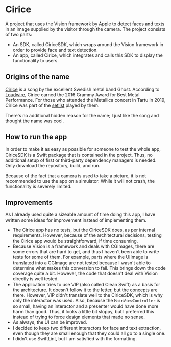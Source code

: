 #  Cirice

A project that uses the Vision framework by Apple to detect faces and texts in an image supplied by the visitor through the camera. The project consists of two parts:
* An SDK, called CiriceSDK, which wraps around the Vision framework in order to provide face and text detection.
* An app, called Cirice, which integrates and calls this SDK to display the functionality to users.

## Origins of the name

[Cirice](https://www.youtube.com/watch?v=-0Ao4t_fe0I) is a song by the excellent Swedish metal band Ghost. According to [Loudwire](https://loudwire.com/ghost-2016-best-metal-performance-grammy/), Cirice earned the 2016 Grammy Award for Best Metal Performance. For those who attended the Metallica concert in Tartu in 2019, Cirice was part of the [setlist](https://www.setlist.fm/setlist/ghost/2019/raadi-airfield-tartu-estonia-739eca81.html) played by them. 

There's no additional hidden reason for the name; I just like the song and thought the name was cool.

## How to run the app

In order to make it as easy as possible for someone to test the whole app, CiriceSDK is a Swift package that is contained in the project. Thus, no additional setup of first or third-party dependency managers is needed. Only download the repository, build, and run. 

Because of the fact that a camera is used to take a picture, it is not recommended to use the app on a simulator. While it will not crash, the functionality is severely limited.

## Improvements

As I already used quite a sizeable amount of time doing this app, I have written some ideas for improvement instead of implementing them.

* The Cirice app has no tests, but the CiriceSDK does, as per internal requirements. However, because of the architectural decisions, testing the Cirice app would be straightforward, if time consuming.
* Because Vision is a framework and deals with CGImages, there are some errors that are hard to get, and thus I haven't been able to write tests for some of them. For example, parts where the UIImage is translated into a CGImage are not tested because I wasn't able to determine what makes this conversion to fail. This brings down the code coverage quite a bit. However, the code that doesn't deal with Vision directly is well tested.
* The application tries to use VIP (also called Clean Swift) as a basis for the architecture. It doesn't follow it to the letter, but the concepts are there. However, VIP didn't translate well to the CiriceSDK, which is why only the interactor was used. Also, because the `MainViewController` is so small, having an interactor and a presenter would have done more harm than good. Thus, it looks a little bit sloppy, but I preferred this instead of trying to force design elements that made no sense.
* As always, the UI can be improved.
* I decided to keep two different interactors for face and text extraction, even though they are small enough that they could all go to a single one.
* I didn't use SwiftLint, but I am satisfied with the formatting.